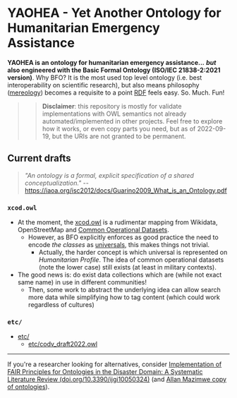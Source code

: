 # YAOHEA - Yet Another Ontology for Humanitarian Emergency Assistance
**YAOHEA is an ontology for humanitarian emergency assistance...**
**_but_ also engineered with the Basic Formal Ontology (ISO/IEC 21838-2:2021 version)**.
Why BFO? It is the most used top level ontology (i.e. best interoperability on scientific research),
but also means philosophy ([mereology](https://en.wikipedia.org/wiki/Mereology)) becomes a requisite to a point [RDF](https://en.wikipedia.org/wiki/Resource_Description_Framework) feels easy. So. Much. Fun!

> > **Disclaimer**: this repository is mostly for validate implementations with OWL semantics not already automated/implemented in other projects.
Feel free to explore how it works, or even copy parts you need, but as of 2022-09-19,
but the URIs are not granted to be permanent.

## Current drafts

> _"An ontology is a formal, explicit specification of a shared conceptualization."_
> -- https://iaoa.org/isc2012/docs/Guarino2009_What_is_an_Ontology.pdf

### `xcod.owl`

- At the moment, the [xcod.owl](xcod.owl) is a rudimentar mapping from Wikidata,
OpenStreetMap and [Common Operational Datasets](https://en.wikipedia.org/wiki/Common_Operational_Datasets).
  - However, as BFO explicitly enforces as good practice the need to encode _the classes_ as [universals](https://www.wikidata.org/wiki/Q3551307), this makes things not trivial.
    - Actually, the harder concept is which universal is represented on _Humanitarian Profile_. The idea of common operational datasets (note the lower case) still exists (at least in military contexts).
- The good news is: do exist data collections which are (while not exact same name) in use in different communities!
  - Then, some work to abstract the underlying idea can allow search more data while simplifying how to tag content (which could work regardless of cultures)

### `etc/`
- [etc/](etc/)
  - [etc/codv_draft2022.owl](etc/codv_draft2022.owl)

<!--
- Country Country-specific CODs (instead of FODs) labeled on Wikipedia around 2018
  - https://en.wikipedia.org/w/index.php?title=Common_Operational_Datasets&type=revision&diff=850537442&oldid=816439628
-->

<!-- ## Where are the other ontologies? -->

---

If you're a researcher looking for alternatives, consider [Implementation of FAIR Principles for Ontologies in the Disaster Domain: A Systematic Literature Review (doi.org/10.3390/ijgi10050324)](https://doi.org/10.3390/ijgi10050324) (and [Allan Mazimwe copy of ontologies](https://github.com/mazimweal/mazimweal.github.io/tree/master/onto)).